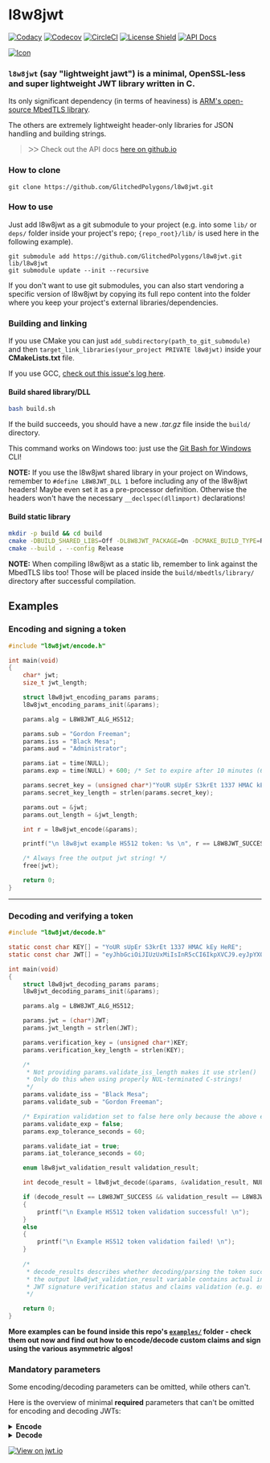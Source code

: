 # l8w8jwt

[![Codacy](https://api.codacy.com/project/badge/Grade/28a58c3e4240456892dec1bd8895d5b6)](https://www.codacy.com/manual/GlitchedPolygons/l8w8jwt?utm_source=github.com&amp;utm_medium=referral&amp;utm_content=GlitchedPolygons/l8w8jwt&amp;utm_campaign=Badge_Grade)
[![Codecov](https://codecov.io/gh/GlitchedPolygons/l8w8jwt/branch/master/graph/badge.svg)](https://codecov.io/gh/GlitchedPolygons/l8w8jwt)
[![CircleCI](https://circleci.com/gh/GlitchedPolygons/l8w8jwt/tree/master.svg?style=shield)](https://circleci.com/gh/GlitchedPolygons/l8w8jwt/tree/master)
[![License Shield](https://img.shields.io/badge/license-Apache--2.0-orange)](https://github.com/GlitchedPolygons/l8w8jwt/blob/master/LICENSE)
[![API Docs](https://img.shields.io/badge/api-docs-informational.svg)](https://glitchedpolygons.github.io/l8w8jwt/files.html)

[![Icon](https://github.com/GlitchedPolygons/l8w8jwt/blob/master/icon.png?raw=true)](https://jwt.io/)

### `l8w8jwt` (say "lightweight jawt") is a minimal, OpenSSL-less and super lightweight JWT library written in C. 

Its only significant dependency (in terms of heaviness) is [ARM's open-source MbedTLS library](https://github.com/ARMmbed/mbedtls). 

The others are extremely lightweight header-only libraries for JSON handling and building strings.

> ᐳᐳ  Check out the API docs [here on github.io](https://glitchedpolygons.github.io/l8w8jwt/files.html)

### How to clone

`git clone https://github.com/GlitchedPolygons/l8w8jwt.git`

### How to use

Just add l8w8jwt as a git submodule to your project (e.g. into some `lib/` or `deps/` folder inside your project's repo; `{repo_root}/lib/` is used here in the following example). 

```
git submodule add https://github.com/GlitchedPolygons/l8w8jwt.git lib/l8w8jwt
git submodule update --init --recursive
```

If you don't want to use git submodules, you can also start vendoring a specific version of l8w8jwt by copying its full repo content into the folder where you keep your project's external libraries/dependencies.

### Building and linking 

If you use CMake you can just `add_subdirectory(path_to_git_submodule)` and then `target_link_libraries(your_project PRIVATE l8w8jwt)` inside your **CMakeLists.txt** file.

If you use GCC, [check out this issue's log here](https://github.com/GlitchedPolygons/l8w8jwt/issues/2).

#### Build shared library/DLL

```bash
bash build.sh
```
If the build succeeds, you should have a new _.tar.gz_ file inside the `build/` directory.

This command works on Windows too: just use the [Git Bash for Windows](https://git-scm.com/download/win) CLI!

**NOTE:** If you use the l8w8jwt shared library in your project on Windows, remember to `#define L8W8JWT_DLL 1` before including any of the l8w8jwt headers! Maybe even set it as a pre-processor definition. Otherwise the headers won't have the necessary `__declspec(dllimport)` declarations!

#### Build static library

```bash
mkdir -p build && cd build
cmake -DBUILD_SHARED_LIBS=Off -DL8W8JWT_PACKAGE=On -DCMAKE_BUILD_TYPE=Release ..
cmake --build . --config Release
```

**NOTE:** When compiling l8w8jwt as a static lib, remember to link against the MbedTLS libs too! Those will be placed inside the `build/mbedtls/library/` directory after successful compilation.

## Examples

### Encoding and signing a token

```C
#include "l8w8jwt/encode.h"

int main(void)
{
    char* jwt;
    size_t jwt_length;

    struct l8w8jwt_encoding_params params;
    l8w8jwt_encoding_params_init(&params);

    params.alg = L8W8JWT_ALG_HS512;

    params.sub = "Gordon Freeman";
    params.iss = "Black Mesa";
    params.aud = "Administrator";

    params.iat = time(NULL);
    params.exp = time(NULL) + 600; /* Set to expire after 10 minutes (600 seconds). */

    params.secret_key = (unsigned char*)"YoUR sUpEr S3krEt 1337 HMAC kEy HeRE";
    params.secret_key_length = strlen(params.secret_key);

    params.out = &jwt;
    params.out_length = &jwt_length;

    int r = l8w8jwt_encode(&params);

    printf("\n l8w8jwt example HS512 token: %s \n", r == L8W8JWT_SUCCESS ? jwt : " (encoding failure) ");

    /* Always free the output jwt string! */
    free(jwt);

    return 0;
}
```
---

### Decoding and verifying a token

```C
#include "l8w8jwt/decode.h"

static const char KEY[] = "YoUR sUpEr S3krEt 1337 HMAC kEy HeRE";
static const char JWT[] = "eyJhbGciOiJIUzUxMiIsInR5cCI6IkpXVCJ9.eyJpYXQiOjE1ODA5MzczMjksImV4cCI6MTU4MDkzNzkyOSwic3ViIjoiR29yZG9uIEZyZWVtYW4iLCJpc3MiOiJCbGFjayBNZXNhIiwiYXVkIjoiQWRtaW5pc3RyYXRvciJ9.7oNEgWxzs4nCtxOgiyTofP2bxZtL8dS7hgGXRPPDmwQWN1pjcwntsyK4Y5Cr9035Ro6Q16WOLiVAbj7k7TeCDA";

int main(void)
{
    struct l8w8jwt_decoding_params params;
    l8w8jwt_decoding_params_init(&params);

    params.alg = L8W8JWT_ALG_HS512;

    params.jwt = (char*)JWT;
    params.jwt_length = strlen(JWT);

    params.verification_key = (unsigned char*)KEY;
    params.verification_key_length = strlen(KEY);

    /* 
     * Not providing params.validate_iss_length makes it use strlen()
     * Only do this when using properly NUL-terminated C-strings! 
     */
    params.validate_iss = "Black Mesa"; 
    params.validate_sub = "Gordon Freeman";

    /* Expiration validation set to false here only because the above example token is already expired! */
    params.validate_exp = false; 
    params.exp_tolerance_seconds = 60;

    params.validate_iat = true;
    params.iat_tolerance_seconds = 60;

    enum l8w8jwt_validation_result validation_result;

    int decode_result = l8w8jwt_decode(&params, &validation_result, NULL, NULL);

    if (decode_result == L8W8JWT_SUCCESS && validation_result == L8W8JWT_VALID) 
    {
        printf("\n Example HS512 token validation successful! \n");
    }
    else
    {
        printf("\n Example HS512 token validation failed! \n");
    }
    
    /*
     * decode_results describes whether decoding/parsing the token succeeded or failed;
     * the output l8w8jwt_validation_result variable contains actual information about
     * JWT signature verification status and claims validation (e.g. expiration check).
     */

    return 0;
}
```

**More examples can be found inside this repo's [`examples/`](https://github.com/GlitchedPolygons/l8w8jwt/tree/master/examples) folder - check them out now and find out how to encode/decode custom claims and sign using the various asymmetric algos!**

### Mandatory parameters

Some encoding/decoding parameters can be omitted, while others can't. 

Here is the overview of minimal **required** parameters that can't be omitted for encoding and decoding JWTs:

<details>
<summary>
<strong>Encode</strong>
</summary>
<ul>
    <li><a href="https://glitchedpolygons.github.io/l8w8jwt/structl8w8jwt__encoding__params.html#a5bf39d6b8874a581a6787b9784403c44">l8w8jwt_encoding_params.alg</a></li>
    <li><a href="https://glitchedpolygons.github.io/l8w8jwt/structl8w8jwt__encoding__params.html#a34152cd49b4ea1bd906672b8167556d8">l8w8jwt_encoding_params.secret_key</a></li>
    <li><a href="https://glitchedpolygons.github.io/l8w8jwt/structl8w8jwt__encoding__params.html#a76e20b9285d52accb63ac5fc1dc924f7">l8w8jwt_encoding_params.secret_key_length</a></li>
    <li><a href="https://glitchedpolygons.github.io/l8w8jwt/structl8w8jwt__encoding__params.html#aff53956be385bd146899b80c44ae9484">l8w8jwt_encoding_params.out</a></li>
    <li><a href="https://glitchedpolygons.github.io/l8w8jwt/structl8w8jwt__encoding__params.html#a06c545ea2dd26dbcd3a8a7182c85b745">l8w8jwt_encoding_params.out_length</a></li>
</ul>
</details>

<details>
<summary>
<strong>Decode</strong>
</summary>
<ul>
    <li><a href="https://glitchedpolygons.github.io/l8w8jwt/structl8w8jwt__decoding__params.html#a8cbaab2006eac325b92c1874020bcb1a">l8w8jwt_decoding_params.alg</a></li>
    <li><a href="https://glitchedpolygons.github.io/l8w8jwt/structl8w8jwt__decoding__params.html#a5fdb41e8f132385efd054f82c5e8b3d9">l8w8jwt_encoding_params.jwt</a></li>
    <li><a href="https://glitchedpolygons.github.io/l8w8jwt/structl8w8jwt__decoding__params.html#a75ba9b9c4dc7bd55b8e058f45fe8b66f">l8w8jwt_encoding_params.jwt_length</a></li>
    <li><a href="https://glitchedpolygons.github.io/l8w8jwt/structl8w8jwt__decoding__params.html#af3a727dbda6d1a1b06934249a86b05c5">l8w8jwt_encoding_params.verification_key</a></li>
    <li><a href="https://glitchedpolygons.github.io/l8w8jwt/structl8w8jwt__decoding__params.html#aeafb73bb540cf91f61dbda889a470d96">l8w8jwt_encoding_params.verification_key_length</a></li>
</ul>
</details>

[![View on jwt.io](http://jwt.io/img/badge.svg)](https://jwt.io)

